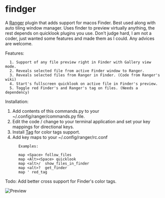 # findger
A [Ranger](https://github.com/ranger/ranger) plugin that adds support for macos Finder. Best used along with auto tiling window manager. Uses finder to preview virtually anything, the rest depends on quicklook plugins you use. Don't judge hard, I am not a coder, just wanted some features and made them as I could. Any advices are welcome.

Features:
```
  1. Support of any file preview right in Finder with Gallery view mode.
  2. Reveals selected file from active Finder window to Ranger.
  3. Reveals selected files from Ranger in Finder. (Code from Ranger's wiki)
  4. Start's fullscreen quicklook on active file in Finder's preview.
  5. Toggle red Finder's and Ranger's tag on files. (Needs a dependency)
```

Installation:

  1. Add contents of this commands.py to your ~/.config/ranger/commands.py file.
  2. Edit the code / change to your terminal application and set your key mappings for directional keys.
  3. Install [Tag](https://github.com/jdberry/tag) for color tags support.
  4. Add key maps to your ~/.config/ranger/rc.conf

```
      Examples:

      map <Space> follow_files
      map <Alt><Space> quicklook
      map <alt>/  show_files_in_finder
      map <alt>?  get_finder
      map ' red_tag
```

Todo: Add better cross support for Finder's color tags.

![Preview](https://github.com/Bellavene/findger/blob/main/Preview.png?raw=true "Preview")
